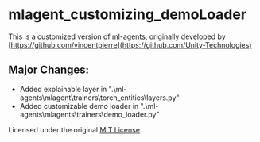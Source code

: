 # mlagent_customizing_demoLoader

This is a customized version of [ml-agents](https://github.com/Unity-Technologies/ml-agents.git), originally developed by [https://github.com/vincentpierre](https://github.com/Unity-Technologies)

## Major Changes:
- Added explainable layer in ".\ml-agents\mlagent\trainers\torch_entities\layers.py"
- Added customizable demo loader in ".\ml-agents\mlagents\trainers\demo_loader.py"

Licensed under the original [MIT License](LICENSE).
